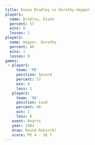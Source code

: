 ```yaml
---
title: Diane Bradley vs Dorothy Hepper
player1:               
  name: Bradley, Diane 
  percent: 57          
  wins: 0              
  losses: 1            
player2:               
  name: Hepper, Dorothy
  percent: 46          
  wins: 1              
  losses: 0            
games:
 - player1:          
     team: 'PE'      
     position: Second
     percent: 57     
     win: 0          
     loss: 1         
   player2:        
     team: 'SK'    
     position: Lead
     percent: 46   
     win: 1        
     loss: 0       
   event: Hearts       
   year: 1982          
   draw: Round Robin(6)
   score: PE 4 - SK 7  
---
```

